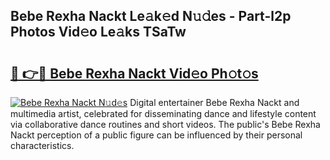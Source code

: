 ## Bebe Rexha Nackt Le𝚊k𝚎d N𝚞𝚍es - Part-l2p Photos Vid𝚎o Le𝚊ks TSaTw

# <h2><a href="http://fb81oa.evod.top/?m=Bebe+Rexha+Nackt">🔗 👉🔴 Bebe Rexha Nackt Vid𝚎o Ph𝚘t𝚘s</a></h2>

[![Bebe Rexha Nackt N𝚞d𝚎s](https://i.imgur.com/8V9OHl7.gif)](http://fb81oa.evod.top/?m=Bebe+Rexha+Nackt)
Digital entertainer Bebe Rexha Nackt and multimedia artist, celebrated for disseminating dance and lifestyle content via collaborative dance routines and short videos. The public's Bebe Rexha Nackt perception of a public figure can be influenced by their personal characteristics. 
